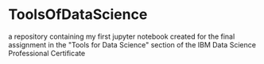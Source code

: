 # ToolsOfDataScience
a repository containing my first jupyter notebook created for the final assignment in the "Tools for Data Science" section of the IBM Data Science Professional Certificate
